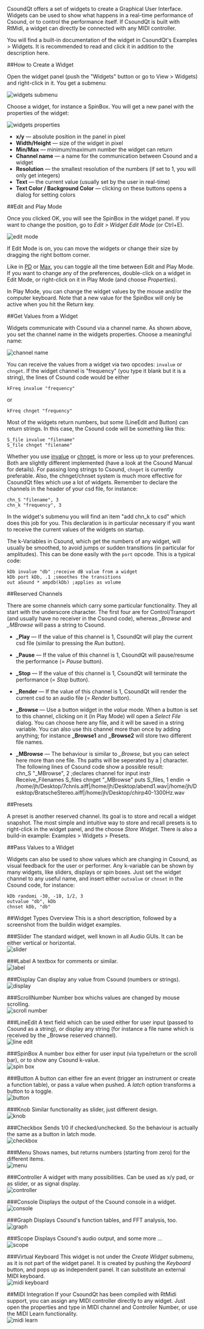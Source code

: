 CsoundQt offers a set of widgets to create a Graphical User Interface. Widgets can be used to show what happens in a real-time performance of Csound, or to control the performance itself. If CsoundQt is built with RtMidi, a widget can directly be connected with any MIDI controller.

You will find a built-in documentation of the widget in CsoundQt's Examples > Widgets. It is recommended to read and click it in addition to the description here.


##How to Create a Widget

Open the widget panel (push the "Widgets" button or go to View > Widgets) and right-click in it. You get a submenu:

![widgets submenu](|filename|/images/doc_widgets_01.png)

Choose a widget, for instance a SpinBox. You will get a new panel with the properties of the widget:

![widgets properties](|filename|/images/doc_widgets_02.png)

+    **x/y** — absolute position in the panel in pixel  
+    **Width/Height** — size of the widget in pixel  
+    **Min/Max** — minimum/maximum number the widget can return  
+    **Channel name** — a name for the communication between Csound and a widget  
+    **Resolution** — the smallest resolution of the numbers (if set to 1, you will only get integers)  
+    **Text** — the current value (usually set by the user in real-time)  
+    **Text Color / Background Color** — clicking on these buttons opens a dialog for setting colors  


##Edit and Play Mode

Once you clicked OK, you will see the SpinBox in the widget panel. If you want to change the position, go to *Edit > Widget Edit Mode* (or Ctrl+E).

![edit mode](|filename|/images/doc_widgets_03.png)

If Edit Mode is on, you can move the widgets or change their size by dragging the right bottom corner. 

Like in [PD](http://puredata.info) or [Max](http://cycling74.com/max), you can toggle all the time between Edit and Play Mode. If you want to change any of the preferences, double-click on a widget in Edit Mode, or right-click on it in Play Mode (and choose *Properties*).

In Play Mode, you can change the widget values by the mouse and/or the computer keyboard. Note that a new value for the SpinBox will only be active when you hit the Return key.


##Get Values from a Widget

Widgets communicate with Csound via a channel name. As shown above, you set the channel name in the widgets properties. Choose a meaningful name:

![channel name](|filename|/images/doc_widgets_04.png)

You can receive the values from a widget via two opcodes: `invalue` or `chnget`. If the widget channel is "frequency" (you type it blank but it is a string), the lines of Csound code would be either

    kFreq invalue "frequency"

or

    kFreq chnget "frequency"

Most of the widgets return numbers, but some (LineEdit and Button) can return strings. In this case, the Csound code will be something like this:

    S_file invalue "filename"
    S_file chnget "filename"

Whether you use [invalue](http://csound.github.io/docs/manual/invalue.html) or [chnget](http://csound.github.io/docs/manual/chnget.html), is more or less up to your preferences. Both are slightly different implemented (have a look at the Csound Manual for details). For passing long strings to Csound, `chnget` is currently preferable. Also, the chnget/chnset system is much more effective for CsoundQt files which use a lot of widgets. Remember to declare the channels in the header of your csd file, for instance:

    chn_S "filename", 3
    chn_k "frequency", 3

In the widget's submenu you will find an item "add chn_k to csd" which does this job for you. This declaration is in particular necessary if you want to receive the current values of the widgets on startup.

The k-Variables in Csound, which get the numbers of any widget, will usually be smoothed, to avoid jumps or sudden transitions (in particular for amplitudes). This can be done easily with the `port` opcode. This is a typical code:

    kDb invalue "db" ;receive dB value from a widget
    kDb port kDb, .1 ;smoothes the transitions
    out aSound * ampdb(kDb) ;applies as volume


##Reserved Channels

There are some channels which carry some particular functionality. They all start with the underscore character. The first four are for Control/Transport (and usually have no receiver in the Csound code), whereas *_Browse* and *_MBrowse* will pass a string to Csound.

+   **_Play** — If the value of this channel is 1, CsoundQt will play the current csd file (similar to pressing the *Run* button).  
+   **_Pause** — If the value of this channel is 1, CsoundQt will pause/resume the performance (= *Pause* button).  
+   **_Stop** — If the value of this channel is 1, CsoundQt will terminate the performance (= *Stop* button).  
+   **_Render** — If the value of this channel is 1, CsoundQt will render the current csd to an audio file (= *Render* button).

+   **_Browse** — Use a button widget in the *value* mode. When a button is set to this channel, clicking on it (in Play Mode) will open a *Select File* dialog. You can choose here any file, and it will be saved in a string variable. You can also use this channel more than once by adding anything; for instance **_Browse1** and **_Browse2** will store two different file names.  
+   **_MBrowse** — The behaviour is similar to *_Browse*, but you can select here more than one file. Ths paths will be seperated by a | character. The following lines of Csound code show a possible result:  
    chn_S "_MBrowse", 2 ;declares channel for input
    instr Receive_Filenames
        S_files chnget "_MBrowse"
        puts S_files, 1
    endin
    -> /home/jh/Desktop/7chnls.aiff|/home/jh/Desktop/abend1.wav|/home/jh/Desktop/BratscheStereo.aiff|/home/jh/Desktop/chirp40-1300Hz.wav


##Presets

A preset is another reserved channel. Its goal is to store and recall a widget snapshot. The most simple and intuitive way to store and recall presets is to right-click in the widget panel, and the choose *Store Widget*. There is also a build-in example: Examples > Widgets > Presets.


##Pass Values to a Widget

Widgets can also be used to show values which are changing in Csound, as visual feedback for the user or performer. Any k-variable can be shown by many widgets, like sliders, displays or spin boxes. Just set the widget channel to any useful name, and insert either `outvalue` or `chnset` in the Csound code, for instance:

    kDb randomi -30, -10, 1/2, 3
    outvalue "db", kDb
    chnset kDb, "db"


##Widget Types Overview
This is a short description, followed by a screenshot from the buildin widget examples.

###Slider
The standard widget, well known in all Audio GUIs. It can be either vertical or horizontal.  
![slider](|filename|/images/doc_widgets_07.png)

###Label
A textbox for comments or similar.  
![label](|filename|/images/doc_widgets_05.png)

###Display
Can display any value from Csound (numbers or strings).  
![display](|filename|/images/doc_widgets_06.png)

###ScrollNumber
Number box whichs values are changed by mouse scrolling.  
![scroll number](|filename|/images/doc_widgets_08.png)

###LineEdit
A text field which can be used either for user input (passed to Csound as a string), or display any string (for instance a file name which is received by the _Browse reserved channel).  
![line edit](|filename|/images/doc_widgets_09.png)

###SpinBox
A number box either for user input (via type/return or the scroll bar), or to show any Csound k-value.  
![spin box](|filename|/images/doc_widgets_10.png)

###Button
A button can either fire an event (trigger an instrument or create a function table), or pass a value when pushed. A *latch* option transforms a button to a toggle.  
![button](|filename|/images/doc_widgets_11.png)

###Knob
Similar functionality as slider, just different design.  
![knob](|filename|/images/doc_widgets_12.png)

###Checkbox
Sends 1/0 if checked/unchecked. So the behaviour is actually the same as a button in latch mode.  
![checkbox](|filename|/images/doc_widgets_13.png)

###Menu
Shows names, but returns numbers (starting from zero) for the different items.  
![menu](|filename|/images/doc_widgets_14.png)

###Controller
A widget with many possibilities. Can be used as x/y pad, or as slider, or as signal display.  
![controller](|filename|/images/doc_widgets_15.png)

###Console
Displays the output of the Csound console in a widget.  
![console](|filename|/images/doc_widgets_16.png)

###Graph
Displays Csound's function tables, and FFT analysis, too.  
![graph](|filename|/images/doc_widgets_17.png)

###Scope
Displays Csound's audio output, and some more ...  
![scope](|filename|/images/doc_widgets_18.png)

###Virtual Keyboard
This widget is not under the *Create Widget* submenu, as it is not part of the widget panel. It is created by pushing the *Keyboard* button, and pops up as independent panel. It can substitute an external MIDI keyboard.  
![midi keyboard](|filename|/images/doc_widgets_19.png)

##MIDI Integration
If your CsoundQt has been compiled with RtMidi support, you can assign any MIDI controller directly to any widget. Just open the properties and type in MIDI channel and Controller Number, or use the MIDI Learn functionality.  
![midi learn](|filename|/images/doc_widgets_20.png)

